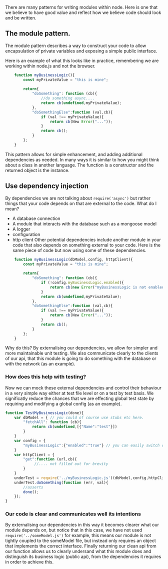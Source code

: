 There are many patterns for writing modules within node. Here is one that we believe to have 
good value and reflect how we believe code should look and be written.

## The module pattern. 

The module pattern describes a way to construct your code to allow encapsulation of private variables
and exposing a simple public interface. 

Here is an example of what this looks like in practice, remembering we are working within node.js and not the browser.

```javascript
    function myBusinessLogic(){
        const myPrivateValue = "this is mine";
        
        return{
            "doSomething": function (cb){
                //do something async....
                return cb(undefined,myPrivateValue);
            },
            "doSomethingElse":function (val,cb){
                if (val !== myPrivateValue){
                    return cb(New Error("..."));
                }
                return cb();
            }
        };
    }
```

This pattern allows for simple enhancement, and adding additional dependencies as needed. In many ways it is similar to how 
you might think about a class in another language. The function is a constructor and the returned object is the instance.

## Use dependency injection 

By dependencies we are not talking about ``` require('async') ``` but rather things that your code depends on that are external to the code.
What do I mean? 
- A database connection
- A module that interacts with the database such as a mongoose model 
- A logger 
- configuration 
- http client 
Other potential dependencies include another module in your code that also depends on something external to your code. 
Here is the same piece of code but now using some of these dependencies.  

```javascript
    function myBusinessLogic(dbModel,config, httpClient){
        const myPrivateValue = "this is mine";
        
        return{
            "doSomething": function (cb){
                if (!config.myBusinessLogic.enabled){
                    return cb(new Error("myBusinessLogic is not enabled"))
                }
                return cb(undefined,myPrivateValue);
            },
            "doSomethingElse":function (val,cb){
                if (val !== myPrivateValue){
                    return cb(New Error("..."));
                }
                return cb();
            }
        };
    }
```

Why do this? By externalising our dependencies, we allow for simpler and more maintainable unit testing. We also communicate clearly to the clients of our api, that this module is
going to do something with the database or with the network (as an example).

### How does this help with testing?

Now we can mock these external dependencies and control their behaviour in a very simple way either at test file level or on a test by test basis.
We significatly reduce the chances that we are effecting global test state by requiring and modifying a global config (as an example).

```javascript
function TestMyBusinessLogic(done){
    var dbModel = { // you could of course use stubs etc here.
        "fetchAll": function (cb){
            return cb(undefined,[{"Name":"test"}])
        }
    }
    var config = {
        "myBusinessLogic":{"enabled":"true"} // you can easily switch on or off values without effecting the config for the whole test suite 
    }
    var httpClient = {
        "get":function (url,cb){
             //.... not filled out for brevity 
        }
    }
    underTest = require('../myBusinessLogic.js')(dbModel,config,httpClient);
    underTest.doSomething(function (err, val){
        //asserts
        done();
    });
}

``` 

### Our code is clear and communicates well its intentions

By externalising our dependencies in this way it becomes clearer what our module depends on, but notice that in this case, we have not used
```require('../someModel.js')``` for example, this means our module is not tightly coupled to the someModel file, but instead only requires 
an object that implements the correct interface. Finally returning our clean api from our function allows us to clearly undersand what this module does 
and distinguish its business logic (public api), from the dependencies it requires in order to achieve this. 

